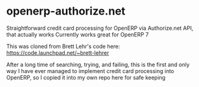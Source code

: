 # openerp-authorize.net
Straightforward credit card processing for OpenERP via Authorize.net API, that actually works
Currently works great for OpenERP 7

This was cloned from Brett Lehr's code here: https://code.launchpad.net/~brett-lehrer

After a long time of searching, trying, and failing, this is the first and only way I have ever managed to implement credit card processing into OpenERP, so I copied it into my own repo here for safe keeping
